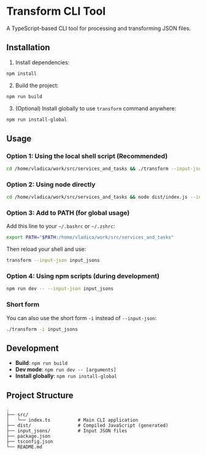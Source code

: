 # Transform CLI Tool

A TypeScript-based CLI tool for processing and transforming JSON files.

## Installation

1. Install dependencies:
```bash
npm install
```

2. Build the project:
```bash
npm run build
```

3. (Optional) Install globally to use `transform` command anywhere:
```bash
npm run install-global
```

## Usage

### Option 1: Using the local shell script (Recommended)
```bash
cd /home/vladica/work/src/services_and_tasks && ./transform --input-json input_jsons
```

### Option 2: Using node directly
```bash
cd /home/vladica/work/src/services_and_tasks && node dist/index.js --input-json input_jsons
```

### Option 3: Add to PATH (for global usage)
Add this line to your `~/.bashrc` or `~/.zshrc`:
```bash
export PATH="$PATH:/home/vladica/work/src/services_and_tasks"
```

Then reload your shell and use:
```bash
transform --input-json input_jsons
```

### Option 4: Using npm scripts (during development)
```bash
npm run dev -- --input-json input_jsons
```

### Short form
You can also use the short form `-i` instead of `--input-json`:
```bash
./transform -i input_jsons
```

## Development

- **Build**: `npm run build`
- **Dev mode**: `npm run dev -- [arguments]`
- **Install globally**: `npm run install-global`

## Project Structure

```
.
├── src/
│   └── index.ts          # Main CLI application
├── dist/                 # Compiled JavaScript (generated)
├── input_jsons/          # Input JSON files
├── package.json
├── tsconfig.json
└── README.md
```

